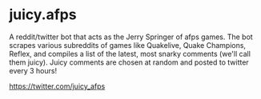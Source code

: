 # juicy.afps
A reddit/twitter bot that acts as the Jerry Springer of afps games.  The bot scrapes various subreddits of games like Quakelive, Quake Champions, Reflex, and compiles a list of the latest, most snarky comments (we'll call them juicy).  Juicy comments are chosen at random and posted to twitter every 3 hours! 

https://twitter.com/juicy_afps
